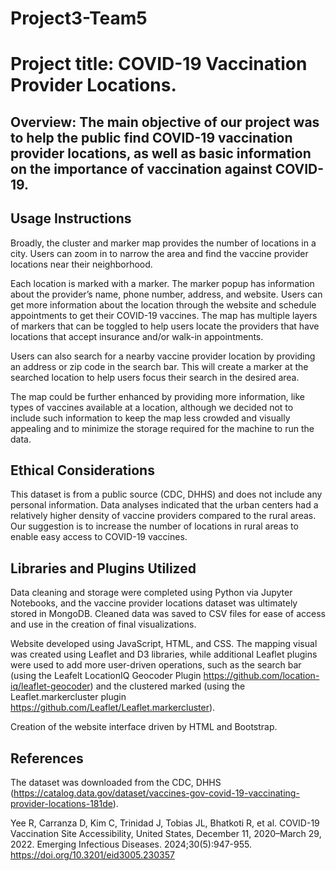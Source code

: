 # Project3-Team5

# Project title: COVID-19 Vaccination Provider Locations.

## Overview: The main objective of our project was to help the public find COVID-19 vaccination provider locations, as well as basic information on the importance of vaccination against COVID-19. 


## Usage Instructions
Broadly, the cluster and marker map provides the number of locations in a city. Users can zoom in to narrow the area and find the vaccine provider locations near their neighborhood.

Each location is marked with a marker. The marker popup has information about the provider’s name, phone number, address, and website. Users can get more information about the location through the website and schedule appointments to get their COVID-19 vaccines.
The map has multiple layers of markers that can be toggled to help users locate the providers that have locations that accept insurance and/or walk-in appointments.

Users can also search for a nearby vaccine provider location by providing an address or zip code in the search bar. This will create a marker at the searched location to help users focus their search in the desired area.

The map could be further enhanced by providing more information, like types of vaccines available at a location, although we decided not to include such information to keep the map less crowded and visually appealing and to minimize the storage required for the machine to run the data.

## Ethical Considerations
This dataset is from a public source (CDC, DHHS) and does not include any personal information. 
Data analyses indicated that the urban centers had a relatively higher density of vaccine providers compared to the rural areas. Our suggestion is to increase the number of locations in rural areas to enable easy access to COVID-19 vaccines. 

## Libraries and Plugins Utilized
Data cleaning and storage were completed using Python via Jupyter Notebooks, and the vaccine provider locations dataset was ultimately stored in MongoDB. Cleaned data was saved to CSV files for ease of access and use in the creation of final visualizations. 

Website developed using JavaScript, HTML, and CSS. The mapping visual was created using Leaflet and D3 libraries, while additional Leaflet plugins were used to add more user-driven operations, such as the search bar (using the Leafelt LocationIQ Geocoder Plugin https://github.com/location-iq/leaflet-geocoder) and the clustered marked (using the Leaflet.markercluster plugin https://github.com/Leaflet/Leaflet.markercluster). 

Creation of the website interface driven by HTML and Bootstrap. 

## References
The dataset was downloaded from the CDC, DHHS (https://catalog.data.gov/dataset/vaccines-gov-covid-19-vaccinating-provider-locations-181de).

Yee R, Carranza D, Kim C, Trinidad J, Tobias JL, Bhatkoti R, et al. COVID-19 Vaccination Site Accessibility, United States, December 11, 2020–March 29, 2022. Emerging Infectious Diseases. 2024;30(5):947-955. https://doi.org/10.3201/eid3005.230357

